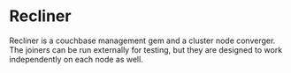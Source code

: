 Recliner
========
Recliner is a couchbase management gem and a cluster node converger.  The joiners can be run externally for testing, but they are designed to work independently on each node as well.
